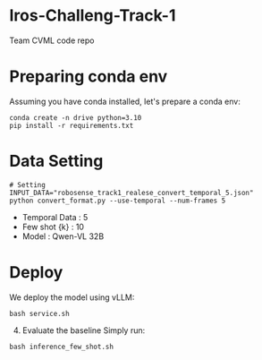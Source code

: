 # Iros-Challeng-Track-1
Team CVML code repo

# Preparing conda env
Assuming you have conda installed, let's prepare a conda env:
```
conda create -n drive python=3.10
pip install -r requirements.txt
```

# Data Setting
```
# Setting INPUT_DATA="robosense_track1_realese_convert_temporal_5.json"
python convert_format.py --use-temporal --num-frames 5

```
- Temporal Data : 5
- Few shot {k} : 10
- Model : Qwen-VL 32B

# Deploy
We deploy the model using vLLM:
```
bash service.sh
```

4. Evaluate the baseline
Simply run:
```
bash inference_few_shot.sh
```

